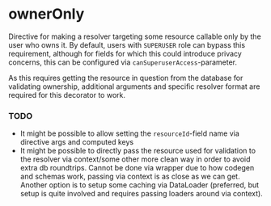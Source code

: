 ownerOnly
=========
Directive for making a resolver targeting some resource callable only by the user who owns it. By default, users with `SUPERUSER` role can bypass this requirement, although for fields for which this could introduce privacy concerns, this can be configured via `canSuperuserAccess`-parameter.

As this requires getting the resource in question from the database for validating ownership, additional arguments and specific resolver format are required for this decorator to work.

### TODO
 - It might be possible to allow setting the `resourceId`-field name via directive args and computed keys
 - It might be possible to directly pass the resource used for validation to the resolver via context/some other more clean way in order to avoid extra db roundtrips. Cannot be done via wrapper due to how codegen and schemas work, passing via context is as close as we can get. Another option is to setup some caching via DataLoader (preferred, but setup is quite involved and requires passing loaders around via context). 
